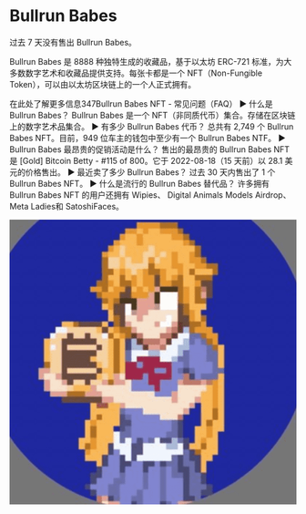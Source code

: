# Bullrun Babes

过去 7 天没有售出 Bullrun Babes。

Bullrun Babes 是 8888 种独特生成的收藏品，基于以太坊 ERC-721 标准，为大多数数字艺术和收藏品提供支持。每张卡都是一个 NFT（Non-Fungible Token），可以由以太坊区块链上的一个人正式拥有。

在此处了解更多信息347Bullrun Babes NFT - 常见问题（FAQ）
▶ 什么是 Bullrun Babes？
Bullrun Babes 是一个 NFT（非同质代币）集合。存储在区块链上的数字艺术品集合。
▶ 有多少 Bullrun Babes 代币？
总共有 2,749 个 Bullrun Babes NFT。目前，949 位车主的钱包中至少有一个 Bullrun Babes NTF。
▶ Bullrun Babes 最昂贵的促销活动是什么？
售出的最昂贵的 Bullrun Babes NFT 是 [Gold] Bitcoin Betty - #115 of 800。它于 2022-08-18（15 天前）以 28.1 美元的价格售出。
▶ 最近卖了多少 Bullrun Babes？
过去 30 天内售出了 1 个 Bullrun Babes NFT。
▶ 什么是流行的 Bullrun Babes 替代品？
许多拥有 Bullrun Babes NFT 的用户还拥有 Wipies、 Digital Animals Models Airdrop、 Meta Ladies和 SatoshiFaces。

![NFT](微信截图_20220902150710.png)


